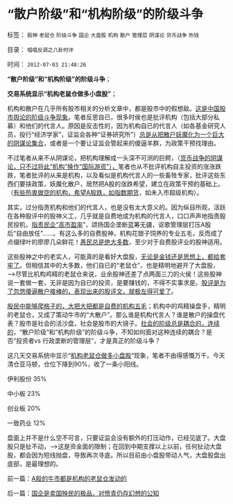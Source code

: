 # “散户阶级”和“机构阶级”的阶级斗争

标签： `股神` `老鼠仓` `阶级斗争` `国企` `大盘股` `机构` `散户` `管理层` `阴谋论` `货币战争` `热钱` 

目录： `唱唱反调之八卦时评`

时间： `2012-07-03 21:48:26`

**“散户阶级”和“机构阶级”的阶级斗争**；

**交易系统显示“机构老鼠仓做多小盘股”**；

机构和散户在几乎所有股市相关的分析文章中，都是股市中的假想敌。[这是中国股市舆论的阶级斗争现象](../../../2012/1/30/西方为什么不能反思“好人阶级”和“坏人阶级”的战争哲学？.md)。笔者反思自已，很多时侯也是批评机构（包括大部分私募）和他们的代言人。原因是反击性的，因为机构自已的代言人（如各基金研究人员，投行“经济学家”，证监会各种“证券研究所”）[总是从把散户妖魔化为一个巨大的阴谋论集合](../../../2011/6/20/管理层应反思为“A股机构化”而妖魔化散户.md)，或者是一个要让证监会管起来的傻逼羊群，为政策干预找理由。

不过笔者从来不从阴谋论，把机构理解成一头深不可测的巨鳄，（[货币战争的阴谋论，只不过将此“机构”换作“国际游资”），](../../../2008/10/20/民族主义阴谋论不受欢迎.md)笔者也从不批评机构自主投资的涨涨跌跌，笔者批评的从来是机构，以及看似是机构代言人的一些畜牲专家，批评这些东西们要挟政策，妖魔化散户，居然把A股的涨跌希望，建立在政策干预的基础上。（[有些热衷做空的机构，希望A股跌，如指数期货](../../../2012/3/29/期货指数是机构化操纵出大熊市的祸根；.md)，如未入市超级机构）。

其实，过分指责机构和他们的代言人，也是没有太大意义的。因为纵目所观，活跃在各种股评中的股神义工，几乎就是自费地成为机构的代言人，口口声声地指责股民投机，[指责民企“高市盈率](../../../2011/7/1/A股合理的市盈率应是无限高.md)”，颂扬国企垄断蓝筹无疆，讴歌管理层打压A股后“自由放任”……。有这么多的自费股神，机构花银子饲养的专业五毛，反而成了点缀绿叶的廖廖几朵鲜花！[愚民总是绝大多数](../../../2012/1/4/私有制比革命／改革／投票更重要；民主进程不必轰轰烈烈.md)，至少对于自费股评业的股神适用。

这些股神之中的老实人，可能真的是看好大盘股，[无论是金钱还是思想上，都给套牢了](../../../2012/5/13/世界上根本不存在真正被忽悠的粉丝.md)。但相信其中的大多数，他们自已的“老鼠仓”，也是精明地避开了大盘股，——>尽管比机构鸡精的老鼠仓来说，业余股神还差了点两面三刀的火侯！这些股神说一套做一套，无非是因为自已的投资，是要赚钱的，不得不实事求是。[股评是为了忽悠傻逼散户接棒的，表现出来的股评文，就极左得可爱了](../../../2012/1/10/股民自已不反对股市谷物法，无人会替股民反对.md)。

[股民中能够爬格子的，大把大把都是自费的机构五毛](../../../2012/1/10/机构型股神的“谷物法”，政治型股神和孔庆东老师.md)；机构中的鸡精操盘手，精明的老鼠仓，又成了策动牛市的“大散户”。那么谁是机构代言人？谁是散户的操盘代表？股市是社会的活沙盘，社会是股市的大镜子。[社会的阶级总是耦合的，连续的](../../../2012/4/9/被残杀的亲人，被灭绝的人性.md)，“散户阶级”和“机构阶级”的阶级斗争，不知如何面对这种连续的耦合？是否“投资者vs 行政垄断的管理层”，才是真正的阶级斗争？

这几天交易系统中显示“[机构老鼠仓做多小盘股](../../../2012/7/3/A股的牛市都是机构的老鼠仓发动的.md)”现象，笔者不由得感慨万千。今天清仓亚马顿，仓位下降到90%，收了一条小阳线。

伊利股份 35%

中小板 23%

创业板 20%

一致药业 12%

盘面上并不是什么空不可言，只要证监会没有额外的打压动作，已经见底了。大盘股只是扯不动，——>这是资金面的限制；在回到中期支撑以上以前，任何扯动大盘股，都会因为短线抛盘，导致再次寻底。所以目前由小盘股带动人气，大盘股盘出底部，是最理想的。



前一篇：[A股的牛市都是机构的老鼠仓发动的](../../../2012/7/3/A股的牛市都是机构的老鼠仓发动的.md)

后一篇：[国企是卖国殃民的极品，对愤青仍存幻想的公知](../../../2012/7/4/国企是卖国殃民的极品，对愤青仍存幻想的公知.md)